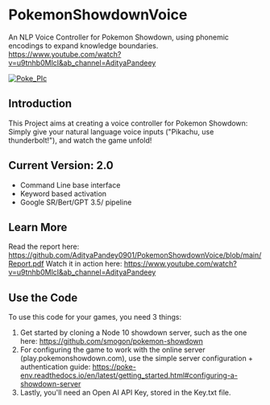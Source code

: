 # PokemonShowdownVoice
An NLP Voice Controller for Pokemon Showdown, using phonemic encodings to expand knowledge boundaries.
https://www.youtube.com/watch?v=u9tnhb0MlcI&ab_channel=AdityaPandeey

[![Poke_PIc](https://github.com/AdityaPandey0901/PokemonShowdownVoice/assets/17527776/e6d8a95d-3254-4f2f-8a00-6dc56767d739)](https://www.youtube.com/watch?v=u9tnhb0MlcI&ab_channel=AdityaPandeey)


## Introduction
This Project aims at creating a voice controller for Pokemon Showdown: Simply give your natural language voice inputs ("Pikachu, use thunderbolt!"), and watch the game unfold!

## Current Version: 2.0
* Command Line base interface
* Keyword based activation
* Google SR/Bert/GPT 3.5/ pipeline

## Learn More
Read the report here: https://github.com/AdityaPandey0901/PokemonShowdownVoice/blob/main/Report.pdf
Watch it in action here: https://www.youtube.com/watch?v=u9tnhb0MlcI&ab_channel=AdityaPandeey

## Use the Code
To use this code for your games, you need 3 things:
1. Get started by cloning a Node 10 showdown server, such as the one here: https://github.com/smogon/pokemon-showdown
2. For configuring the game to work with the online server (play.pokemonshowdown.com), use the simple server configuration + authentication guide: https://poke-env.readthedocs.io/en/latest/getting_started.html#configuring-a-showdown-server
3. Lastly, you'll need an Open AI API Key, stored in the Key.txt file.

